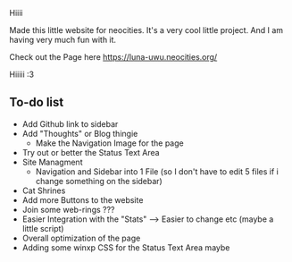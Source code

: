Hiiii

Made this little website for neocities. It's a very cool little project. And I am having very much fun with it.

Check out the Page here
https://luna-uwu.neocities.org/

Hiiiii :3


To-do list
-----------------------

- Add Github link to sidebar
- Add "Thoughts" or Blog thingie
    - Make the Navigation Image for the page
- Try out or better the Status Text Area
- Site Managment
    - Navigation and Sidebar into 1 File (so I don't have to edit 5 files if i change something on the sidebar)
- Cat Shrines
- Add more Buttons to the website
- Join some web-rings ???
- Easier Integration with the "Stats" --> Easier to change etc (maybe a little script)
- Overall optimization of the page
- Adding some winxp CSS for the Status Text Area maybe